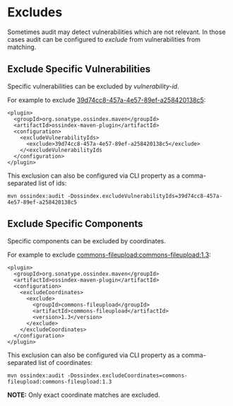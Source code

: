 <!--

    Copyright (c) 2018-present Sonatype, Inc. All rights reserved.

    This program is licensed to you under the Apache License Version 2.0,
    and you may not use this file except in compliance with the Apache License Version 2.0.
    You may obtain a copy of the Apache License Version 2.0 at http://www.apache.org/licenses/LICENSE-2.0.

    Unless required by applicable law or agreed to in writing,
    software distributed under the Apache License Version 2.0 is distributed on an
    "AS IS" BASIS, WITHOUT WARRANTIES OR CONDITIONS OF ANY KIND, either express or implied.
    See the Apache License Version 2.0 for the specific language governing permissions and limitations there under.

-->
# Excludes

Sometimes audit may detect vulnerabilities which are not relevant.
In those cases audit can be configured to *exclude* from vulnerabilities from matching.

## Exclude Specific Vulnerabilities

Specific vulnerabilities can be excluded by *vulnerability-id*.

For example to exclude [39d74cc8-457a-4e57-89ef-a258420138c5](https://ossindex.sonatype.org/vuln/39d74cc8-457a-4e57-89ef-a258420138c5):

    <plugin>
      <groupId>org.sonatype.ossindex.maven</groupId>
      <artifactId>ossindex-maven-plugin</artifactId>
      <configuration>
        <excludeVulnerabilityIds>
          <exclude>39d74cc8-457a-4e57-89ef-a258420138c5</exclude>
        </<excludeVulnerabilityIds
      </configuration>
    </plugin>

This exclusion can also be configured via CLI property as a comma-separated list of ids:

    mvn ossindex:audit -Dossindex.excludeVulnerabilityIds=39d74cc8-457a-4e57-89ef-a258420138c5

## Exclude Specific Components

Specific components can be excluded by coordinates.

For example to exclude [commons-fileupload:commons-fileupload:1.3](https://ossindex.sonatype.org/component/maven:commons-fileupload/commons-fileupload@1.3):

    <plugin>
      <groupId>org.sonatype.ossindex.maven</groupId>
      <artifactId>ossindex-maven-plugin</artifactId>
      <configuration>
        <excludeCoordinates>
          <exclude>
            <groupId>commons-fileupload</groupId>
            <artifactId>commons-fileupload</artifactId>
            <version>1.3</version>
          </exclude>
        </excludeCoordinates>
      </configuration>
    </plugin>

This exclusion can also be configured via CLI property as a comma-separated list of coordinates:

    mvn ossindex:audit -Dossindex.excludeCoordinates=commons-fileupload:commons-fileupload:1.3

**NOTE:** Only exact coordinate matches are excluded.